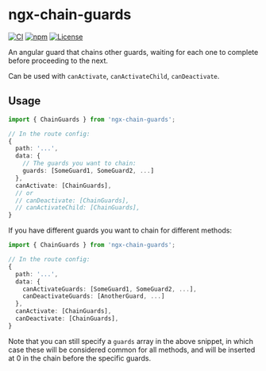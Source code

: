 # ngx-chain-guards

[![CI](https://github.com/mrahhal/ngx-chain-guards/actions/workflows/ci.yml/badge.svg)](https://github.com/mrahhal/ngx-chain-guards/actions/workflows/ci.yml)
[![npm](https://img.shields.io/npm/v/ngx-chain-guards.svg)](https://www.npmjs.com/package/ngx-chain-guards)
[![License](https://img.shields.io/badge/license-MIT-blue.svg)](LICENSE.txt)

An angular guard that chains other guards, waiting for each one to complete before proceeding to the next.

Can be used with `canActivate`, `canActivateChild`, `canDeactivate`.

## Usage

```ts
import { ChainGuards } from 'ngx-chain-guards';

// In the route config:
{
  path: '...',
  data: {
    // The guards you want to chain:
    guards: [SomeGuard1, SomeGuard2, ...]
  },
  canActivate: [ChainGuards],
  // or
  // canDeactivate: [ChainGuards],
  // canActivateChild: [ChainGuards],
}
```

If you have different guards you want to chain for different methods:

```ts
import { ChainGuards } from 'ngx-chain-guards';

// In the route config:
{
  path: '...',
  data: {
    canActivateGuards: [SomeGuard1, SomeGuard2, ...],
    canDeactivateGuards: [AnotherGuard, ...]
  },
  canActivate: [ChainGuards],
  canDeactivate: [ChainGuards],
}
```

Note that you can still specify a `guards` array in the above snippet, in which case these will be considered common for all methods, and will be inserted at 0 in the chain before the specific guards.
